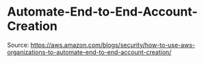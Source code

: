 # Automate-End-to-End-Account-Creation
Source: https://aws.amazon.com/blogs/security/how-to-use-aws-organizations-to-automate-end-to-end-account-creation/
